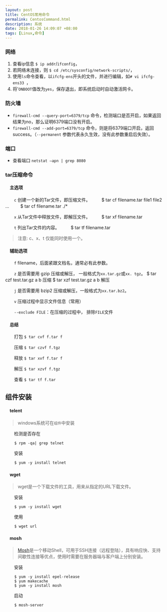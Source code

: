 ```yaml
---
layout: post
title: CentOS常用命令
permalink: CentosCommand.html
description: 系统
date: 2018-01-26 14:09:07 +08:00
tags: [Linux,命令]
---
```

### 网络
1. 查看ip信息 `$ ip addr`/`ifconfig`，
2. 若网络未连接，则 `$ cd /etc/sysconfig/network-scripts/`，
3. 使用`ls`命令查看，以`ifcfg-ens`开头的文件，并进行编辑，如`# vi ifcfg-ens33 `，
4. 将'`ONBOOT`值改为`yes`，保存退出，即系统启动时自动激活网卡。

### 防火墙
- `firewall-cmd --query-port=6379/tcp` 命令，检测端口是否开启，如果返回结果为no，那么证明6379端口没有开启。
- `firewall-cmd --add-port=6379/tcp` 命令，则是将6379端口开启，返回success。（`--permanent` 参数代表永久生效，没有此参数重启后失效）。

### 端口
- 查看端口 `netstat –apn | grep 8080`

### tar压缩命令

#### 　主选项

　　`c` 创建一个新的Tar文件，即压缩文件。
　　    $ tar cf filename.tar file1 file2 ...
　　    $ tar cf filename.tar ./*  

　　`x` 从Tar文件中释放文件，即解压文件。
　　    $ tar xf filename.tar 

　　`t` 列出Tar文件的内容。
　　    $ tar tf filename.tar

> 注意: c、x、t 仅能同时使用一个。
 
#### 　辅助选项
    
　　`f` filename，后面紧跟文档名，通常必有此参数。
    
　　`z` 是否需要用 gzip 压缩或解压， 一般格式为`xx.tar.gz`或`xx. tgz`。
        $ tar czf test.tar.gz a b 压缩
        $ tar xzf test.tar.gz a b 解压

　　`j` 是否需要用 bzip2 压缩或解压，一般格式为`xx.tar.bz2`。
    
　　`v` 压缩过程中显示文件信息（常用） 
    
　　`--exclude FILE`：在压缩的过程中， 排除`FILE`文件
    
#### 　总结

　　打包 `$ tar cvf f.tar f`
    
　　压缩 `$ tar czvf f.tgz`
    
　　释放 `$ tar xvf f.tar f`
    
　　解压 `$ tar xzvf f.tgz`
    
　　查看 `$ tar tf f.tar`
    
## 组件安装

#### 　telent
> windows系统可在`组件`中安装

　　检测是否存在
     
        $ rpm -qa| grep telnet
      
　　安装

        $ yum -y install telnet

#### 　wget
> wget是一个下载文件的工具，用来从指定的URL下载文件。
     
　　安装

        $ yum -y install wget
　　使用

        $ wget url

#### 　mosh
> [Mosh](https://mosh.org/)是一个移动Shell，可用于SSH连接（远程登陆），具有响应快、支持间歇性连接等优点，使用时需要在服务器端与客户端上分别安装。

　　安装

        $ yum -y install epel-release
        $ yum makecache
        $ yum -y install mosh
      
　　启动

        $ mosh-server
